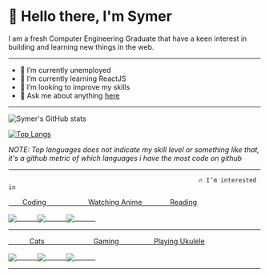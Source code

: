 <a name="Heading"></a>
#           👋  Hello there, I'm **Symer**
I am a fresh Computer Engineering Graduate that have a keen interest in building and learning new things in the web.
****
- 🔭 I’m currently unemployed
- 🌱 I’m currently learning ReactJS
- 👀 I’m looking to improve my skills
- 💬 Ask me about anything [here](https://www.facebook.com/symre.1998)
****

![Symer's GitHub stats](https://github-readme-stats.vercel.app/api?username=thatsymer&show_icons=true&theme=radical)


[![Top Langs](https://github-readme-stats.vercel.app/api/top-langs/?username=anuraghazra&layout=compact)](https://github.com/anuraghazra/github-readme-stats)

*NOTE: Top languages does not indicate my skill level or something like that, it's a github metric of which languages i have the most code on github*

****
                                                         🔥 I’m interested in
                                                         
                                                         
<a href="#">
 <p>&emsp;&emsp;Coding&emsp;&emsp;&emsp;&emsp;&emsp;&emsp;Watching Anime&emsp;&emsp;&emsp;&emsp;Reading</p>
  <img align="center" src="https://user-images.githubusercontent.com/84711212/123805881-066eb980-d921-11eb-8d09-977e04d2bdd2.gif" />&emsp;&emsp;&emsp;<img align="center" src="https://user-images.githubusercontent.com/84711212/123804894-34073300-d920-11eb-800d-5098cfeaec75.gif" />&emsp;&emsp;&emsp;<img align="center" src="https://user-images.githubusercontent.com/84711212/123804819-1e920900-d920-11eb-872b-6ddbf8a2e275.gif" />&emsp;&emsp;&emsp;<img align="center"
</a>
  
****
  
<a href="#">
 <p>&emsp;&emsp;&emsp;Cats&emsp;&emsp;&emsp;&emsp;&emsp;&emsp;&emsp;Gaming&emsp;&emsp;&emsp;&emsp;&emsp;Playing Ukulele</p>
  <img align="center"src="https://user-images.githubusercontent.com/84711212/123951585-87888800-d9d7-11eb-8867-09c01f109475.gif" />&emsp;&emsp;&emsp;<img align="center" src="https://user-images.githubusercontent.com/84711212/123805835-01116f00-d921-11eb-970d-b0c29c69129e.gif" />&emsp;&emsp;&emsp;<img align="center" src="https://user-images.githubusercontent.com/84711212/123805853-0373c900-d921-11eb-90a1-cb6a36943ba4.gif" />&emsp;&emsp;&emsp;
</a>


****

